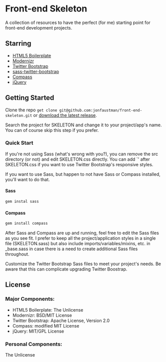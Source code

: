 # Front-end Skeleton

A collection of resources to have the perfect (for me) starting point for front-end development projects.

## Starring
* [HTML5 Boilerplate](https://github.com/h5bp/html5-boilerplate)
 * [Modernizr](https://github.com/Modernizr/Modernizr)
* [Twitter Bootstrap](https://github.com/twitter/bootstrap)
 * [sass-twitter-bootstrap](https://github.com/jlong/sass-twitter-bootstrap)
* [Compass](https://github.com/chriseppstein/compass)
* [jQuery](https://github.com/jquery/jquery)

## Getting Started

Clone the repo `get clone git@github.com:jonfaustman/front-end-skeleton.git` or [download the latest release](https://github.com/jonfaustman/front-end-skeleton/zipball/0.1.0).

Search the project for SKELETON and change it to your project/app's name. You can of course skip this step if you prefer.

### Quick Start

If you're not using Sass (what's wrong with you?), you can remove the src directory (or not) and edit SKELETON.css directly. You can add `<link rel="stylesheet" href="static/css/bootstrap/responsive.css">' after SKELETON.css if you want to use Twitter Bootstrap's responsive styles.

If you want to use Sass, but happen to not have Sass or Compass installed, you'll want to do that.

#### Sass

```ruby
gem instal sass
```
#### Compass

```ruby
gem install compass
```

After Sass and Compass are up and running, feel free to edit the Sass files as you see fit. I prefer to keep all the project/application styles in a single file (SKELETON.sass) but also include imports/variables/mixins, etc. in _base.sass in case there is a need to create additional Sass files throughout.

Customize the Twitter Bootstrap Sass files to meet your project's needs. Be aware that this can complicate upgrading Twitter Boostrap.

## License

### Major Components:
* HTML5 Boilerplate: The Unlicense
* Modernizr: BSD/MIT License
* Twitter Bootstrap: Apache License, Version 2.0
* Compass: modified MIT License
* jQuery: MIT/GPL License

### Personal Components:
The Unlicense